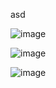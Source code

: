 asd

![image](https://github.com/Fz3r0/Fz3r0_-_MikroTik/assets/94720207/3ea6143a-b565-44ed-ba82-35991eec57d4)

![image](https://github.com/Fz3r0/Fz3r0_-_MikroTik/assets/94720207/b7676b88-e4df-4883-a93b-2192bff46b74)

![image](https://github.com/Fz3r0/Fz3r0_-_MikroTik/assets/94720207/fc842241-8c17-4f6e-9ce5-4369d48630c3)

